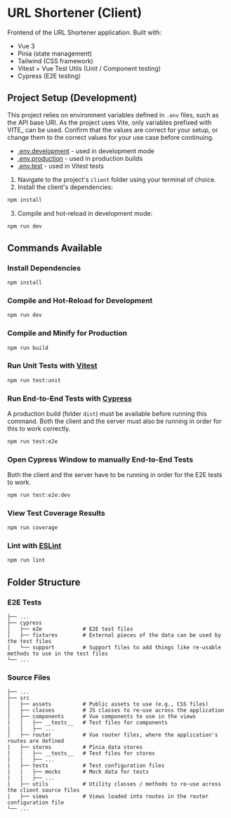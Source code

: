 # URL Shortener (Client)

Frontend of the URL Shortener application. Built with:
* Vue 3
* Pinia (state management)
* Tailwind (CSS framework)
* Vitest + Vue Test Utils (Unit / Component testing)
* Cypress (E2E testing)

## Project Setup (Development)

This project relies on environment variables defined in ```.env``` files, such as the API base URI. As the project uses Vite, only variables prefixed with VITE_ can be used. Confirm that the values are correct for your setup, or change them to the correct values for your use case before continuing.

- [.env.development](.env.development) - used in development mode
- [.env.production](.env.production) - used in production builds
- [.env.test](.env.test) - used in Vitest tests

1. Navigate to the project's ```client``` folder using your terminal of choice.
2. Install the client's dependencies:
```sh
npm install
```

3. Compile and hot-reload in development mode:
```sh
npm run dev
```

## Commands Available

### Install Dependencies

```sh
npm install
```

### Compile and Hot-Reload for Development
```sh
npm run dev
```

### Compile and Minify for Production
```sh
npm run build
```

### Run Unit Tests with [Vitest](https://vitest.dev/)
```sh
npm run test:unit
```

### Run End-to-End Tests with [Cypress](https://www.cypress.io/)
A production build (folder ```dist```) must be available before running this command. 
Both the client and the server must also be running in order for this to work correctly.

```sh
npm run test:e2e
```

### Open Cypress Window to manually End-to-End Tests
Both the client and the server have to be running in order for the E2E tests to work.

```sh
npm run test:e2e:dev
```

### View Test Coverage Results
```sh
npm run coverage
```

### Lint with [ESLint](https://eslint.org/)

```sh
npm run lint
```

## Folder Structure

### E2E Tests


    ├── ...
    ├── cypress                 
    │   ├── e2e             # E2E test files
    │   ├── fixtures        # External pieces of the data can be used by the test files
    │   └── support         # Support files to add things like re-usable methods to use in the test files
    └── ...

### Source Files

    ├── ...
    ├── src                 
    │   ├── assets          # Public assets to use (e.g., CSS files)
    │   ├── classes         # JS classes to re-use across the application
    │   ├── components      # Vue components to use in the views
    |   │   ├── __tests__   # Test files for components
    |   |   ├── ...
    │   ├── router          # Vue router files, where the application's routes are defined
    |   ├── stores          # Pinia data stores
    |   |   ├── __tests__   # Test files for stores
    |   |   ├── ... 
    |   ├── tests           # Test configuration files
    |   |   ├── mocks       # Mock data for tests
    |   |   ├── ...
    |   ├── utils           # Utility classes / methods to re-use across the client source files
    |   ├── views           # Views loaded into routes in the router configuration file
    └── ...